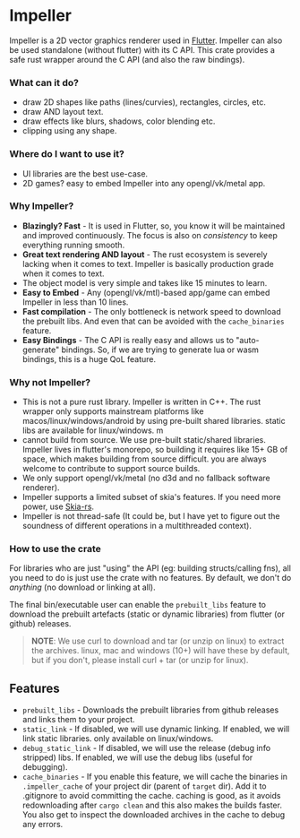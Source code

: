 # Impeller

Impeller is a 2D vector graphics renderer used in [Flutter](https://flutter.dev). Impeller can also be used standalone (without flutter) with its C API. This crate provides a safe rust wrapper around the C API (and also the raw bindings).

### What can it do?
* draw 2D shapes like paths (lines/curvies), rectangles, circles, etc.
* draw AND layout text.
* draw effects like blurs, shadows, color blending etc.
* clipping using any shape.

### Where do I want to use it?
* UI libraries are the best use-case.
* 2D games? easy to embed Impeller into any opengl/vk/metal app.

### Why Impeller?
* **Blazingly? Fast** - It is used in Flutter, so, you know it will be maintained and improved continuously. The focus is also on *consistency* to keep everything running smooth.
* **Great text rendering AND layout** - The rust ecosystem is severely lacking
    when it comes to text. Impeller is basically production grade when it comes to text.
* The object model is very simple and takes like 15 minutes to learn.
* **Easy to Embed** - Any (opengl/vk/mtl)-based app/game can embed Impeller in less than 10 lines.
* **Fast compilation** -  The only bottleneck is network speed to download the prebuilt libs.
    And even that can be avoided with the `cache_binaries` feature.
* **Easy Bindings** - The C API is really easy and allows us to "auto-generate" bindings.
    So, if we are trying to generate lua or wasm bindings, this is a huge QoL feature.

### Why not Impeller?
* This is not a pure rust library. Impeller is written in C++. The rust wrapper
    only supports mainstream platforms like macos/linux/windows/android by using pre-built shared libraries. static libs are available for linux/windows. m 
* cannot build from source. We use pre-built static/shared libraries.
    Impeller lives in flutter's monorepo, so building it requires like 15+ GB of space, which makes building from source difficult. you are always welcome to contribute to support source builds.
* We only support opengl/vk/metal (no d3d and no fallback software renderer).
* Impeller supports a limited subset of skia's features. If you need more power, use [Skia-rs](https://github.com/rust-skia/rust-skia).
* Impeller is not thread-safe (It could be, but I have yet to figure out the soundness of different operations in a multithreaded context).

### How to use the crate
For libraries who are just "using" the API (eg: building structs/calling fns), all you need to do is just use the crate with no features. By default, we don't do *anything* (no download or linking at all).

The final bin/executable user can enable the `prebuilt_libs` feature to download the prebuilt artefacts (static or dynamic libraries) from flutter (or github) releases.

> **NOTE**: We use curl to download and tar (or unzip on linux) to extract the archives. linux, mac and windows (10+) will have these by default, but if you don't, please install curl + tar (or unzip for linux).

## Features
* `prebuilt_libs` - Downloads the prebuilt libraries from github releases and links them to your project.
* `static_link` - If disabled, we will use dynamic linking. If enabled, we will link static libraries. only available on linux/windows.
* `debug_static_link` - If disabled, we will use the release (debug info stripped) libs. If enabled, we will use the debug libs (useful for debugging).
* `cache_binaries` - If you enable this feature, we will cache the binaries in `.impeller_cache` of your project dir (parent of `target` dir). Add it to .gitignore to avoid committing the cache. caching is good, as it avoids redownloading after `cargo clean` and this also makes the builds faster. You also get to inspect the downloaded archives in the cache to debug any errors.
